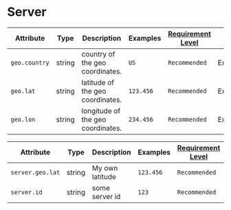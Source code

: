 # Server

<!-- semconv registry.geo(full) -->
| Attribute  | Type | Description  | Examples  | [Requirement Level](https://opentelemetry.io/docs/specs/semconv/general/attribute-requirement-level/) | Stability |
|---|---|---|---|---|---|
| `geo.country` | string | country of the geo coordinates. | `US` | `Recommended` | Experimental |
| `geo.lat` | string | latitude of the geo coordinates. | `123.456` | `Recommended` | Experimental |
| `geo.lon` | string | longitude of the geo coordinates. | `234.456` | `Recommended` | Experimental |
<!-- endsemconv -->


<!-- semconv registry.server(full) -->
| Attribute  | Type | Description  | Examples  | [Requirement Level](https://opentelemetry.io/docs/specs/semconv/general/attribute-requirement-level/) | Stability |
|---|---|---|---|---|---|
| `server.geo.lat` | string | My own latitude | `123.456` | `Recommended` | Experimental |
| `server.id` | string | some server id | `123` | `Recommended` | Experimental |
<!-- endsemconv -->
